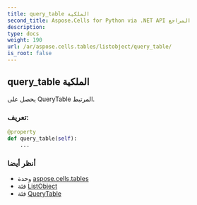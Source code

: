 ```yaml
---
title: query_table الملكية
second_title: Aspose.Cells for Python via .NET API المراجع
description:
type: docs
weight: 190
url: /ar/aspose.cells.tables/listobject/query_table/
is_root: false
---
```

##  query_table الملكية

يحصل على QueryTable المرتبط.
###  تعريف:
```python
@property
def query_table(self):
    ...
```

###  أنظر أيضا
* وحدة [aspose.cells.tables](../../)
* فئة [ListObject](/cells/python-net/ar/aspose.cells.tables/listobject)
* فئة [QueryTable](/cells/python-net/ar/aspose.cells/querytable)
